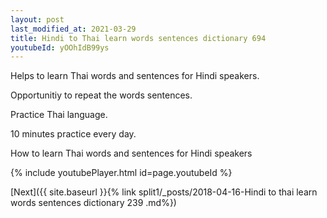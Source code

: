 ```yaml
---
layout: post
last_modified_at: 2021-03-29
title: Hindi to Thai learn words sentences dictionary 694 
youtubeId: yOOhIdB99ys
---
```

 
 
Helps to learn Thai words and sentences for Hindi speakers.

Opportunitiy to repeat the words sentences. 

Practice Thai language. 
 
10 minutes practice every day. 
 
How to learn Thai words and sentences for Hindi speakers 
 
{% include youtubePlayer.html id=page.youtubeId %}
 
 
[Next]({{ site.baseurl }}{% link  split1/_posts/2018-04-16-Hindi to thai learn words sentences dictionary 239 .md%})
 
